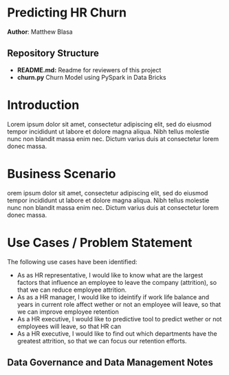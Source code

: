 # Predicting HR Churn 

**Author**: Matthew Blasa

## Repository Structure

- <b>README.md:</b> Readme for reviewers of this project 
- <b>churn.py</b> Churn Model using PySpark in Data Bricks

# Introduction

Lorem ipsum dolor sit amet, consectetur adipiscing elit, sed do eiusmod tempor incididunt ut labore et dolore magna aliqua. Nibh tellus molestie nunc non blandit massa enim nec. Dictum varius duis at consectetur lorem donec massa.

# Business Scenario

orem ipsum dolor sit amet, consectetur adipiscing elit, sed do eiusmod tempor incididunt ut labore et dolore magna aliqua. Nibh tellus molestie nunc non blandit massa enim nec. Dictum varius duis at consectetur lorem donec massa.

# Use Cases / Problem Statement

The following use cases have been identified:
 - As as HR representative, I would like to know what are the largest factors that influence an employee to leave the company (attrition), so that we can reduce employee attrition.
 - As as a HR manager, I would like to ideintify if work life balance and years in current role affect wether or not an employee will leave, so that we can improve employee retention
 - As a HR executive, I would like to predictive tool to predict wether or not employees will leave, so that HR can 
 - As a HR executive, I would like to find out which departments have the greatest attrition, so that we can focus our retention efforts. 
 
## Data Governance and Data Management Notes
